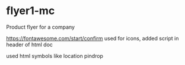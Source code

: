 # flyer1-mc
Product flyer for a company

https://fontawesome.com/start/confirm used for icons, added script in header of html doc

used html symbols like location pindrop